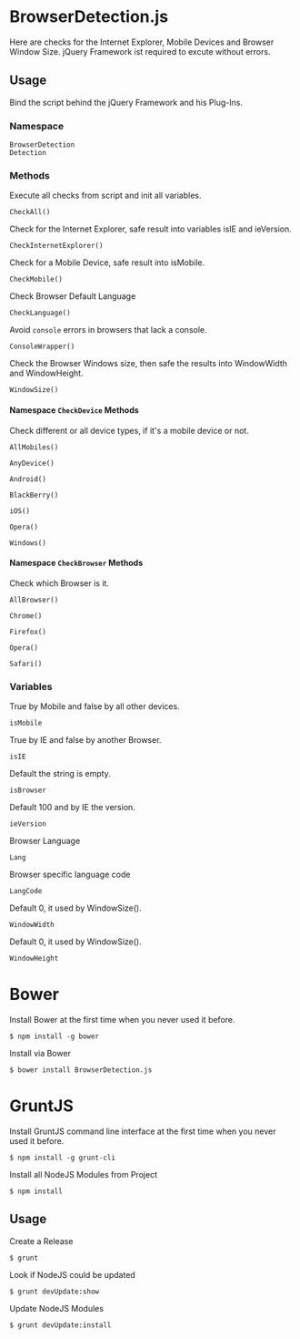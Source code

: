# BrowserDetection.js

Here are checks for the Internet Explorer, Mobile Devices and Browser Window Size.
jQuery Framework ist required to excute without errors.


## Usage

Bind the script behind the jQuery Framework and his Plug-Ins.

### Namespace

    BrowserDetection
    Detection


### Methods

Execute all checks from script and init all variables.

    CheckAll()

Check for the Internet Explorer, safe result into variables isIE and ieVersion.

    CheckInternetExplorer()

Check for a Mobile Device, safe result into isMobile.

    CheckMobile()

Check Browser Default Language

    CheckLanguage()

Avoid `console` errors in browsers that lack a console.

    ConsoleWrapper()

Check the Browser Windows size, then safe the results into WindowWidth and WindowHeight.

    WindowSize()


#### Namespace `CheckDevice` Methods

Check different or all device types, if it's a mobile device or not.

    AllMobiles()
    
    AnyDevice()
    
    Android()
    
    BlackBerry()
    
    iOS()
    
    Opera()
    
    Windows()


#### Namespace `CheckBrowser` Methods

Check which Browser is it.

    AllBrowser()
    
    Chrome()
    
    Firefox()
    
    Opera()
    
    Safari()


### Variables

True by Mobile and false by all other devices.

    isMobile

True by IE and false by another Browser.

    isIE

Default the string is empty.

    isBrowser

Default 100 and by IE the version.

    ieVersion

Browser Language

    Lang

Browser specific language code

    LangCode

Default 0, it used by WindowSize().

    WindowWidth

Default 0, it used by WindowSize().

    WindowHeight

	
# Bower

Install Bower at the first time when you never used it before.

    $ npm install -g bower

Install via Bower

    $ bower install BrowserDetection.js


# GruntJS

Install GruntJS command line interface at the first time when you never used it before.

	$ npm install -g grunt-cli

Install all NodeJS Modules from Project

	$ npm install

## Usage

Create a Release

    $ grunt

Look if NodeJS could be updated

    $ grunt devUpdate:show

Update NodeJS Modules

    $ grunt devUpdate:install
